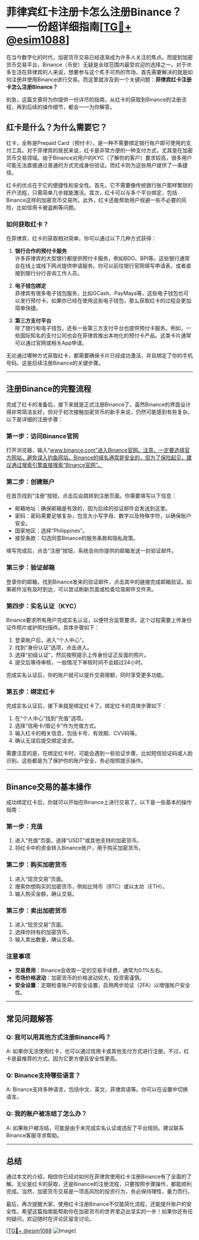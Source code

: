 # 菲律宾红卡注册卡怎么注册Binance？——一份超详细指南[[TG💪+ @esim1088](https://t.me/s/esim1088)]

在当今数字化的时代，加密货币交易已经逐渐成为许多人关注的焦点。而提到加密货币交易平台，Binance（币安）无疑是全球范围内最受欢迎的选择之一。对于许多生活在菲律宾的人来说，想要参与这个炙手可热的市场，首先需要解决的就是如何注册并使用Binance进行交易。而这里就涉及到一个关键问题：**菲律宾红卡注册卡怎么注册Binance？**

别急，这篇文章将为你提供一份详尽的指南，从红卡的获取到Binance的注册流程，再到后续的操作细节，都会一一为你解答。

## 红卡是什么？为什么需要它？

红卡，全称是Prepaid Card（预付卡），是一种不需要绑定银行账户即可使用的支付工具。对于菲律宾的居民来说，红卡是非常方便的一种支付方式，尤其是在加密货币交易领域。由于Binance对用户的KYC（了解你的客户）要求较高，很多用户可能无法直接通过普通的方式完成身份验证。而红卡则为这些用户提供了一条捷径。

红卡的优点在于它的便捷性和安全性。首先，它不需要像传统银行账户那样繁琐的开户流程，只需简单几步就能激活。其次，红卡可以与多个平台绑定，包括Binance这样的加密货币交易所。此外，红卡还能帮助用户规避一些不必要的风险，比如信用卡被盗刷等问题。

### 如何获取红卡？

在菲律宾，红卡的获取相对简单。你可以通过以下几种方式获得：

1. **银行合作的预付卡服务**  
   许多菲律宾的大型银行都提供预付卡服务，例如BDO、BPI等。这些银行通常会在线上或线下网点提供申请服务。你可以前往银行官网填写申请表，或者直接到银行分行咨询工作人员。

2. **电子钱包绑定**  
   菲律宾有很多电子钱包服务，比如GCash、PayMaya等，这些电子钱包也可以发行预付卡。如果你已经在使用这些电子钱包，那么获取红卡的过程会更加简单快捷。

3. **第三方支付平台**  
   除了银行和电子钱包，还有一些第三方支付平台也提供预付卡服务。例如，一些国际知名的支付公司也会在菲律宾推出本地化的预付卡产品。这类卡片通常可以通过官网或相关App申请。

无论通过哪种方式获取红卡，都需要确保卡片已经成功激活，并且绑定了你的手机号码。这是后续注册Binance的关键步骤。

---

## 注册Binance的完整流程

完成了红卡的准备后，接下来就是正式注册Binance了。虽然Binance的界面设计得非常简洁友好，但对于初次接触加密货币的新手来说，仍然可能感到有些复杂。以下是详细的注册步骤：

### 第一步：访问Binance官网

打开浏览器，输入“www.binance.com”进入Binance官网。注意，一定要选择官方网站，避免误入钓鱼网站。Binance的域名通常是安全的，但为了保险起见，建议通过搜索引擎直接搜索“Binance官网”。

### 第二步：创建账户

在首页找到“注册”按钮，点击后会跳转到注册页面。你需要填写以下信息：

- 邮箱地址：确保邮箱是有效的，因为后续的验证邮件会发送到这里。
- 密码：密码需要足够复杂，包含大小写字母、数字以及特殊字符，以确保账户安全。
- 国家地区：选择“Philippines”。
- 接受条款：勾选同意Binance的服务条款和隐私政策。

填写完成后，点击“注册”按钮，系统会向你提供的邮箱发送一封验证邮件。

### 第三步：验证邮箱

登录你的邮箱，找到Binance发来的验证邮件，点击其中的链接完成邮箱验证。如果邮件没有及时到达，可以尝试刷新页面或检查垃圾邮件文件夹。

### 第四步：实名认证（KYC）

Binance要求所有用户完成实名认证，以便符合监管要求。这个过程需要上传身份证件照片或护照扫描件。具体步骤如下：

1. 登录账户后，进入“个人中心”。
2. 找到“身份认证”选项，点击进入。
3. 选择“初级认证”，然后按照提示上传身份证正反面的照片。
4. 提交后等待审核，一般情况下审核时间不会超过24小时。

完成实名认证后，你的账户就可以提升交易限额，同时享受更多功能。

### 第五步：绑定红卡

完成实名认证后，接下来就是绑定红卡了。绑定红卡的具体步骤如下：

1. 在“个人中心”找到“充值”选项。
2. 选择“信用卡/借记卡”作为充值方式。
3. 输入红卡的相关信息，包括卡号、有效期、CVV码等。
4. 确认无误后提交绑定请求。

需要注意的是，在绑定红卡时，可能会遇到一些验证步骤，比如短信验证码或人脸识别。这些都是为了保护你的账户安全，务必按照提示操作。

---

## Binance交易的基本操作

成功绑定红卡后，你就可以开始在Binance上进行交易了。以下是一些基本的操作指南：

### 第一步：充值

1. 进入“充值”页面，选择“USDT”或其他支持的加密货币。
2. 将红卡中的资金转入Binance账户，用于购买加密货币。

### 第二步：购买加密货币

1. 进入“现货交易”页面。
2. 搜索你想购买的加密货币，例如比特币（BTC）或以太坊（ETH）。
3. 输入购买金额，确认交易。

### 第三步：卖出加密货币

1. 进入“现货交易”页面。
2. 选择你持有的加密货币。
3. 输入卖出数量，确认交易。

### 注意事项

- **交易费用**：Binance会收取一定的交易手续费，通常为0.1%左右。
- **市场价格波动**：加密货币的价格波动较大，投资需谨慎。
- **安全设置**：定期检查账户的安全设置，启用两步验证（2FA）以增强账户安全性。

---

## 常见问题解答

### Q: 我可以用其他方式注册Binance吗？
A: 如果你无法使用红卡，也可以通过信用卡或其他支付方式进行注册。不过，红卡是最推荐的方式，因为它更方便且安全性更高。

### Q: Binance支持哪些语言？
A: Binance支持多种语言，包括中文、英文、菲律宾语等。你可以在设置中切换语言。

### Q: 我的账户被冻结了怎么办？
A: 如果账户被冻结，可能是由于未完成实名认证或违反了平台规则。建议联系Binance客服寻求帮助。

---

## 总结

通过本文的介绍，相信你已经对如何在菲律宾使用红卡注册Binance有了全面的了解。无论是红卡的获取，还是Binance的注册流程，只要按照步骤操作，都能顺利完成。当然，加密货币交易是一项高风险的投资行为，务必保持理性，量力而行。

最后，再次提醒大家，使用红卡注册Binance不仅能简化流程，还能提升账户的安全性。希望这篇指南能帮助你在加密货币的世界里迈出坚实的一步！如果你还有任何疑问，欢迎随时在评论区留言讨论。

[[TG💪+ @esim1088](https://t.me/s/esim1088) ![Image](https://i.postimg.cc/4NQfJmqS/Snipaste-2025-05-13-00-14-12.png)]